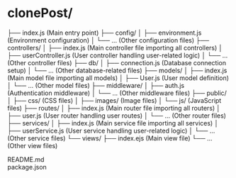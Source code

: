 # clonePost/
├── index.js (Main entry point)
├── config/
│ ├── environment.js (Environment configuration)
│ └── ... (Other configuration files)
├── controllers/
│ ├── index.js (Main controller file importing all controllers)
│ ├── userController.js (User controller handling user-related logic)
│ └── ... (Other controller files)
├── db/
│ ├── connection.js (Database connection setup)
│ └── ... (Other database-related files)
├── models/
│ ├── index.js (Main model file importing all models)
│ ├── User.js (User model definition)
│ └── ... (Other model files)
├── middleware/
│ ├── auth.js (Authentication middleware)
│ └── ... (Other middleware files)
├── public/
│ ├── css/ (CSS files)
│ ├── images/ (Image files)
│ └── js/ (JavaScript files)
├── routes/
│ ├── index.js (Main router file importing all routers)
│ ├── user.js (User router handling user routes)
│ └── ... (Other router files)
├── services/
│ ├── index.js (Main service file importing all services)
│ ├── userService.js (User service handling user-related logic)
│ └── ... (Other service files)
└── views/
├── index.ejs (Main view file)
└── ... (Other view files)   

README.md               
package.json  